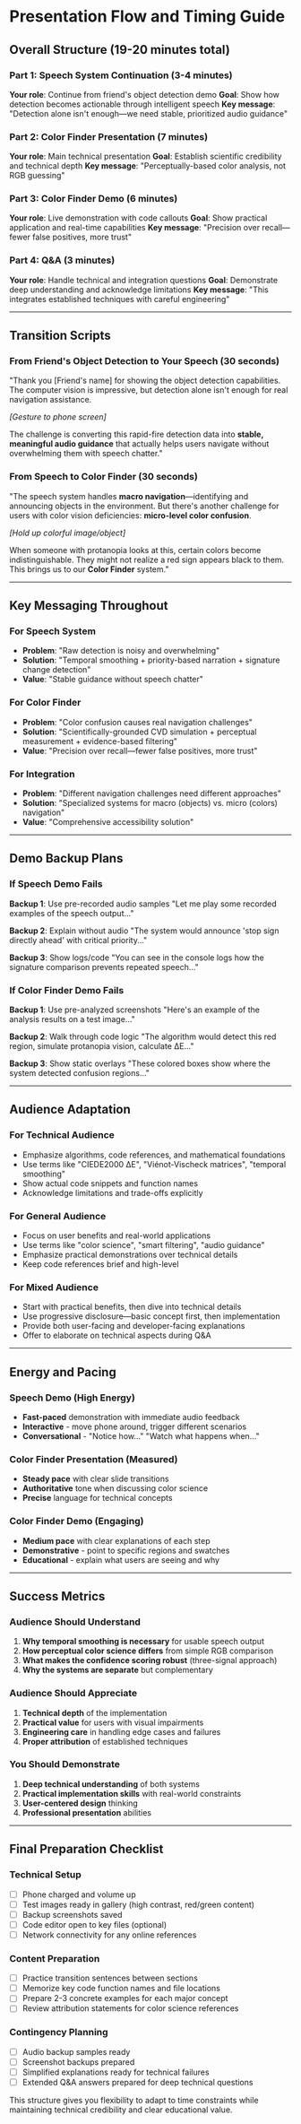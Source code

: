 # Presentation Flow and Timing Guide

## Overall Structure (19-20 minutes total)

### Part 1: Speech System Continuation (3-4 minutes)
**Your role**: Continue from friend's object detection demo
**Goal**: Show how detection becomes actionable through intelligent speech
**Key message**: "Detection alone isn't enough—we need stable, prioritized audio guidance"

### Part 2: Color Finder Presentation (7 minutes) 
**Your role**: Main technical presentation
**Goal**: Establish scientific credibility and technical depth
**Key message**: "Perceptually-based color analysis, not RGB guessing"

### Part 3: Color Finder Demo (6 minutes)
**Your role**: Live demonstration with code callouts
**Goal**: Show practical application and real-time capabilities
**Key message**: "Precision over recall—fewer false positives, more trust"

### Part 4: Q&A (3 minutes)
**Your role**: Handle technical and integration questions
**Goal**: Demonstrate deep understanding and acknowledge limitations
**Key message**: "This integrates established techniques with careful engineering"

---

## Transition Scripts

### From Friend's Object Detection to Your Speech (30 seconds)
"Thank you [Friend's name] for showing the object detection capabilities. The computer vision is impressive, but detection alone isn't enough for real navigation assistance.

*[Gesture to phone screen]*

The challenge is converting this rapid-fire detection data into **stable, meaningful audio guidance** that actually helps users navigate without overwhelming them with speech chatter."

### From Speech to Color Finder (30 seconds)
"The speech system handles **macro navigation**—identifying and announcing objects in the environment. But there's another challenge for users with color vision deficiencies: **micro-level color confusion**.

*[Hold up colorful image/object]*

When someone with protanopia looks at this, certain colors become indistinguishable. They might not realize a red sign appears black to them. This brings us to our **Color Finder** system."

---

## Key Messaging Throughout

### For Speech System
- **Problem**: "Raw detection is noisy and overwhelming"
- **Solution**: "Temporal smoothing + priority-based narration + signature change detection"
- **Value**: "Stable guidance without speech chatter"

### For Color Finder  
- **Problem**: "Color confusion causes real navigation challenges"
- **Solution**: "Scientifically-grounded CVD simulation + perceptual measurement + evidence-based filtering"  
- **Value**: "Precision over recall—fewer false positives, more trust"

### For Integration
- **Problem**: "Different navigation challenges need different approaches"
- **Solution**: "Specialized systems for macro (objects) vs. micro (colors) navigation"
- **Value**: "Comprehensive accessibility solution"

---

## Demo Backup Plans

### If Speech Demo Fails
**Backup 1**: Use pre-recorded audio samples
"Let me play some recorded examples of the speech output..."

**Backup 2**: Explain without audio
"The system would announce 'stop sign directly ahead' with critical priority..."

**Backup 3**: Show logs/code
"You can see in the console logs how the signature comparison prevents repeated speech..."

### If Color Finder Demo Fails  
**Backup 1**: Use pre-analyzed screenshots
"Here's an example of the analysis results on a test image..."

**Backup 2**: Walk through code logic
"The algorithm would detect this red region, simulate protanopia vision, calculate ΔE..."

**Backup 3**: Show static overlays
"These colored boxes show where the system detected confusion regions..."

---

## Audience Adaptation

### For Technical Audience
- Emphasize algorithms, code references, and mathematical foundations
- Use terms like "CIEDE2000 ΔE", "Viénot-Vischeck matrices", "temporal smoothing"
- Show actual code snippets and function names
- Acknowledge limitations and trade-offs explicitly

### For General Audience  
- Focus on user benefits and real-world applications
- Use terms like "color science", "smart filtering", "audio guidance"
- Emphasize practical demonstrations over technical details
- Keep code references brief and high-level

### For Mixed Audience
- Start with practical benefits, then dive into technical details
- Use progressive disclosure—basic concept first, then implementation
- Provide both user-facing and developer-facing explanations
- Offer to elaborate on technical aspects during Q&A

---

## Energy and Pacing

### Speech Demo (High Energy)
- **Fast-paced** demonstration with immediate audio feedback
- **Interactive** - move phone around, trigger different scenarios
- **Conversational** - "Notice how..." "Watch what happens when..."

### Color Finder Presentation (Measured)
- **Steady pace** with clear slide transitions  
- **Authoritative** tone when discussing color science
- **Precise** language for technical concepts

### Color Finder Demo (Engaging)
- **Medium pace** with clear explanations of each step
- **Demonstrative** - point to specific regions and swatches
- **Educational** - explain what users are seeing and why

---

## Success Metrics

### Audience Should Understand
1. **Why temporal smoothing is necessary** for usable speech output
2. **How perceptual color science differs** from simple RGB comparison  
3. **What makes the confidence scoring robust** (three-signal approach)
4. **Why the systems are separate** but complementary

### Audience Should Appreciate
1. **Technical depth** of the implementation
2. **Practical value** for users with visual impairments
3. **Engineering care** in handling edge cases and failures
4. **Proper attribution** of established techniques

### You Should Demonstrate
1. **Deep technical understanding** of both systems
2. **Practical implementation skills** with real-world constraints
3. **User-centered design** thinking
4. **Professional presentation** abilities

---

## Final Preparation Checklist

### Technical Setup
- [ ] Phone charged and volume up
- [ ] Test images ready in gallery (high contrast, red/green content)  
- [ ] Backup screenshots saved
- [ ] Code editor open to key files (optional)
- [ ] Network connectivity for any online references

### Content Preparation  
- [ ] Practice transition sentences between sections
- [ ] Memorize key code function names and file locations
- [ ] Prepare 2-3 concrete examples for each major concept
- [ ] Review attribution statements for color science references

### Contingency Planning
- [ ] Audio backup samples ready
- [ ] Screenshot backups prepared  
- [ ] Simplified explanations ready for technical failures
- [ ] Extended Q&A answers prepared for deep technical questions

This structure gives you flexibility to adapt to time constraints while maintaining technical credibility and clear educational value.
